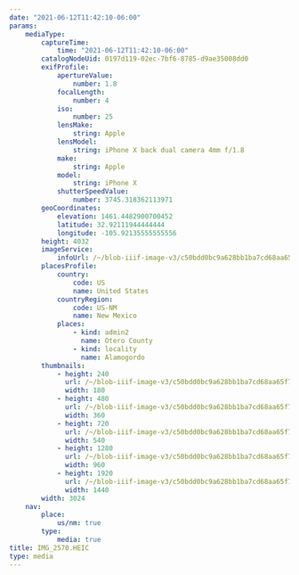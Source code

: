 ```yaml
---
date: "2021-06-12T11:42:10-06:00"
params:
    mediaType:
        captureTime:
            time: "2021-06-12T11:42:10-06:00"
        catalogNodeUid: 0197d119-02ec-7bf6-8785-d9ae35008dd0
        exifProfile:
            apertureValue:
                number: 1.8
            focalLength:
                number: 4
            iso:
                number: 25
            lensMake:
                string: Apple
            lensModel:
                string: iPhone X back dual camera 4mm f/1.8
            make:
                string: Apple
            model:
                string: iPhone X
            shutterSpeedValue:
                number: 3745.318362113971
        geoCoordinates:
            elevation: 1461.4482900700452
            latitude: 32.92111944444444
            longitude: -105.92135555555556
        height: 4032
        imageService:
            infoUrl: /~/blob-iiif-image-v3/c50bdd0bc9a628bb1ba7cd68aa65f7bd6b35c95bf49e80fab77a43c69fa070f5/info.json
        placesProfile:
            country:
                code: US
                name: United States
            countryRegion:
                code: US-NM
                name: New Mexico
            places:
                - kind: admin2
                  name: Otero County
                - kind: locality
                  name: Alamogordo
        thumbnails:
            - height: 240
              url: /~/blob-iiif-image-v3/c50bdd0bc9a628bb1ba7cd68aa65f7bd6b35c95bf49e80fab77a43c69fa070f5/full/180%2C240/0/default.jpg
              width: 180
            - height: 480
              url: /~/blob-iiif-image-v3/c50bdd0bc9a628bb1ba7cd68aa65f7bd6b35c95bf49e80fab77a43c69fa070f5/full/360%2C480/0/default.jpg
              width: 360
            - height: 720
              url: /~/blob-iiif-image-v3/c50bdd0bc9a628bb1ba7cd68aa65f7bd6b35c95bf49e80fab77a43c69fa070f5/full/540%2C720/0/default.jpg
              width: 540
            - height: 1280
              url: /~/blob-iiif-image-v3/c50bdd0bc9a628bb1ba7cd68aa65f7bd6b35c95bf49e80fab77a43c69fa070f5/full/960%2C1280/0/default.jpg
              width: 960
            - height: 1920
              url: /~/blob-iiif-image-v3/c50bdd0bc9a628bb1ba7cd68aa65f7bd6b35c95bf49e80fab77a43c69fa070f5/full/1440%2C1920/0/default.jpg
              width: 1440
        width: 3024
    nav:
        place:
            us/nm: true
        type:
            media: true
title: IMG_2570.HEIC
type: media
---
```

